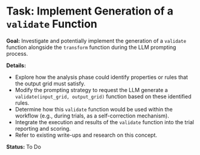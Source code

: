 # Task: Implement Generation of a `validate` Function

**Goal:** Investigate and potentially implement the generation of a `validate` function alongside the `transform` function during the LLM prompting process.

**Details:**
- Explore how the analysis phase could identify properties or rules that the output grid must satisfy.
- Modify the prompting strategy to request the LLM generate a `validate(input_grid, output_grid)` function based on these identified rules.
- Determine how this `validate` function would be used within the workflow (e.g., during trials, as a self-correction mechanism).
- Integrate the execution and results of the `validate` function into the trial reporting and scoring.
- Refer to existing write-ups and research on this concept.

**Status:** To Do
